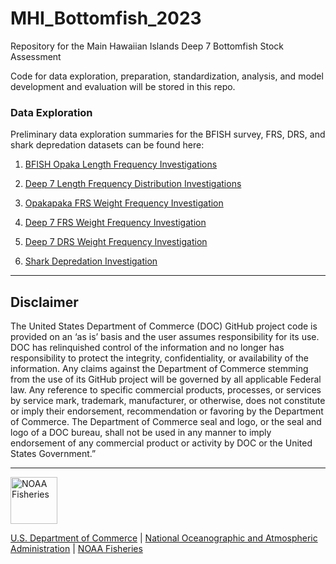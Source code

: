 # MHI_Bottomfish_2023
Repository for the Main Hawaiian Islands Deep 7 Bottomfish Stock Assessment


Code for data exploration, preparation, standardization, analysis, and model development and evaluation will be stored in this repo. 

### Data Exploration
Preliminary data exploration summaries for the BFISH survey, FRS, DRS, and shark depredation datasets can be found here:

  1. [BFISH Opaka Length Frequency Investigations](https://github.com/PIFSCstockassessments/MHI_Bottomfish_2023/blob/main/Data_exploration_Rmarkdowns/BFISH_Length_Comp.html)
  
  2. [Deep 7 Length Frequency Distribution Investigations](https://github.com/PIFSCstockassessments/MHI_Bottomfish_2023/Data_exploration_Rmarkdowns/Deep_6_Length_Comps.html)  
  
  3. [Opakapaka FRS Weight Frequency Investigation](https://github.com/PIFSCstockassessments/MHI_Bottomfish_2023/blob/main/Data_exploration_Rmarkdowns/FRS_Opaka_Investigation.html)
  

  4. [Deep 7 FRS Weight Frequency Investigation](https://github.com/PIFSCstockassessments/MHI_Bottomfish_2023/blob/main/Data_exploration_Rmarkdowns/Deep7_FRS_Investigation.html)
  

  5. [Deep 7 DRS Weight Frequency Investigation](https://github.com/PIFSCstockassessments/MHI_Bottomfish_2023/blob/main/Data_exploration_Rmarkdowns/Deep7_DRS.html)
  
  
  6. [Shark Depredation Investigation](https://github.com/PIFSCstockassessments/MHI_Bottomfish_2023/blob/main/Data_exploration_Rmarkdowns/Shark_depredation.html)


<!-- Do not edit below. This adds the Disclaimer and NMFS footer. -->

-----

## Disclaimer

The United States Department of Commerce (DOC) GitHub project code is
provided on an ‘as is’ basis and the user assumes responsibility for its
use. DOC has relinquished control of the information and no longer has
responsibility to protect the integrity, confidentiality, or
availability of the information. Any claims against the Department of
Commerce stemming from the use of its GitHub project will be governed by
all applicable Federal law. Any reference to specific commercial
products, processes, or services by service mark, trademark,
manufacturer, or otherwise, does not constitute or imply their
endorsement, recommendation or favoring by the Department of Commerce.
The Department of Commerce seal and logo, or the seal and logo of a DOC
bureau, shall not be used in any manner to imply endorsement of any
commercial product or activity by DOC or the United States Government.”

-----

<img src="https://raw.githubusercontent.com/nmfs-general-modeling-tools/nmfspalette/main/man/figures/noaa-fisheries-rgb-2line-horizontal-small.png" height="75" alt="NOAA Fisheries">

[U.S. Department of Commerce](https://www.commerce.gov/) | [National
Oceanographic and Atmospheric Administration](https://www.noaa.gov) |
[NOAA Fisheries](https://www.fisheries.noaa.gov/)
